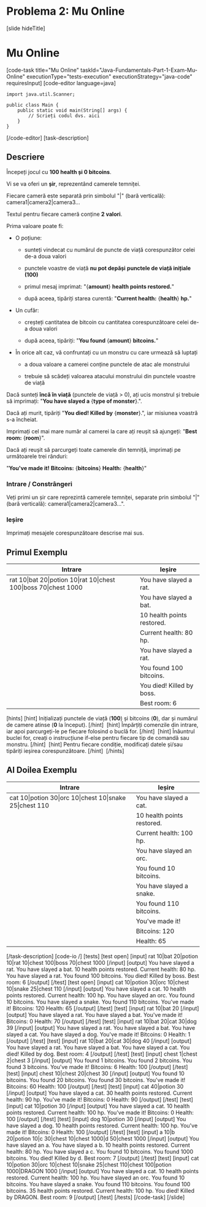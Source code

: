 # Problema 2: Mu Online

[slide hideTitle]
# Mu Online
[code-task title="Mu Online" taskId="Java-Fundamentals-Part-1-Exam-Mu-Online" executionType="tests-execution" executionStrategy="java-code" requiresInput]
[code-editor language=java]
```
import java.util.Scanner;

public class Main {
    public static void main(String[] args) {
        // Scrieți codul dvs. aici
    }
}
```
[/code-editor]
[task-description]
## Descriere

Începeți jocul cu **100 health și 0 bitcoins**.

Vi se va oferi un **șir**, reprezentând camerele temniței.

Fiecare cameră este separată prin simbolul "\|" (bară verticală): camera1\|camera2\|camera3…

Textul pentru fiecare cameră conține **2 valori**.

Prima valoare poate fi:

- O poțiune:

   - sunteți vindecat cu numărul de puncte de viață corespunzător celei de-a doua valori

   - punctele voastre de viață **nu pot depăși** **punctele de viață inițiale (100)**

   - primul mesaj imprimat: "\{**amount**\} **health points restored.**"

   - după aceea, tipăriți starea curentă: "**Current health:** \{**health**\} **hp.**"

- Un cufăr:

    - creșteți cantitatea de bitcoin cu cantitatea corespunzătoare celei de-a doua valori

    - după aceea, tipăriți: "**You found** \{**amount**\} **bitcoins.**"

- În orice alt caz, vă confruntați cu un monstru cu care urmează să luptați

    - a doua valoare a camerei conține punctele de atac ale monstrului

    - trebuie să scădeți valoarea atacului monstrului din punctele voastre de viață

Dacă sunteți **încă în viață** (punctele de viață \> 0), ați ucis monstrul și trebuie să imprimați: "**You have slayed a** \{**type of monster**\}.".

Dacă ați murit, tipăriți "**You died! Killed by** \{**monster**\}.", iar misiunea voastră s-a încheiat.

Imprimați cel mai mare număr al camerei la care ați reușit să ajungeți: "**Best room:** \{**room**\}".

Dacă ați reușit să parcurgeți toate camerele din temniță, imprimați pe următoarele trei rânduri:


"**You've made it!** 
**Bitcoins:** \{**bitcoins**\} 
**Health:** \{**health**\}" 


### Intrare \/ Constrângeri

Veți primi un șir care reprezintă camerele temniței, separate prin simbolul "\|" (bară verticală): camera1\|camera2\|camera3...".

### Ieșire

Imprimați mesajele corespunzătoare descrise mai sus.

## Primul Exemplu

| **Intrare** | **Ieșire** |
| --- | --- |
| rat 10\|bat 20\|potion 10\|rat 10\|chest 100\|boss 70\|chest 1000 | You have slayed a rat. |
|  | You have slayed a bat. |
|  | 10 health points restored. |
|  | Current health: 80 hp. |
|  | You have slayed a rat. |
|  | You found 100 bitcoins. |
|  | You died! Killed by boss. |
|  | Best room: 6 |

[hints]
[hint]
Inițializați punctele de viață (**100**) și bitcoins (**0**), dar și numărul de camere atinse (**0** la început).
[/hint] 
[hint]
Împărțiți comenzile din intrare, iar apoi parcurgeți-le pe fiecare folosind o buclă for.
[/hint] 
[hint]
Înăuntrul buclei for, creați o instrucțiune if-else pentru fiecare tip de comandă sau monstru.
[/hint] 
[hint]
Pentru fiecare condiție, modificați datele și/sau tipăriți ieșirea corespunzătoare.
[/hint] 
[/hints] 

## Al Doilea Exemplu

| **Intrare** | **Ieșire** |
| --- | --- |
| cat 10\|potion 30\|orc 10\|chest 10\|snake 25\|chest 110 | You have slayed a cat. |
|  | 10 health points restored. |
|  | Current health: 100 hp. |
|  | You have slayed an orc. |
|  | You found 10 bitcoins. |
|  | You have slayed a snake. |
|  | You found 110 bitcoins. |
|  | You've made it! |
|  | Bitcoins: 120 |
|  | Health: 65 |

[/task-description]
[code-io /]
[tests]
[test open]
[input]
rat 10\|bat 20\|potion 10\|rat 10\|chest 100\|boss 70\|chest 1000
[/input]
[output]
You have slayed a rat.
You have slayed a bat.
10 health points restored.
Current health: 80 hp.
You have slayed a rat.
You found 100 bitcoins.
You died! Killed by boss.
Best room: 6
[/output]
[/test]
[test open]
[input]
cat 10\|potion 30\|orc 10\|chest 10\|snake 25\|chest 110
[/input]
[output]
You have slayed a cat.
10 health points restored.
Current health: 100 hp.
You have slayed an orc.
You found 10 bitcoins.
You have slayed a snake.
You found 110 bitcoins.
You've made it!
Bitcoins: 120
Health: 65
[/output]
[/test]
[test]
[input]
rat 10\|bat 20
[/input]
[output]
You have slayed a rat.
You have slayed a bat.
You've made it!
Bitcoins: 0
Health: 70
[/output]
[/test]
[test]
[input]
rat 10\|bat 20\|cat 30\|dog 39
[/input]
[output]
You have slayed a rat.
You have slayed a bat.
You have slayed a cat.
You have slayed a dog.
You've made it!
Bitcoins: 0
Health: 1
[/output]
[/test]
[test]
[input]
rat 10\|bat 20\|cat 30\|dog 40
[/input]
[output]
You have slayed a rat.
You have slayed a bat.
You have slayed a cat.
You died! Killed by dog.
Best room: 4
[/output]
[/test]
[test]
[input]
chest 1\|chest 2\|chest 3
[/input]
[output]
You found 1 bitcoins.
You found 2 bitcoins.
You found 3 bitcoins.
You've made it!
Bitcoins: 6
Health: 100
[/output]
[/test]
[test]
[input]
chest 10\|chest 20\|chest 30
[/input]
[output]
You found 10 bitcoins.
You found 20 bitcoins.
You found 30 bitcoins.
You've made it!
Bitcoins: 60
Health: 100
[/output]
[/test]
[test]
[input]
cat 40\|potion 30
[/input]
[output]
You have slayed a cat.
30 health points restored.
Current health: 90 hp.
You've made it!
Bitcoins: 0
Health: 90
[/output]
[/test]
[test]
[input]
cat 10\|potion 30
[/input]
[output]
You have slayed a cat.
10 health points restored.
Current health: 100 hp.
You've made it!
Bitcoins: 0
Health: 100
[/output]
[/test]
[test]
[input]
dog 10\|potion 30
[/input]
[output]
You have slayed a dog.
10 health points restored.
Current health: 100 hp.
You've made it!
Bitcoins: 0
Health: 100
[/output]
[/test]
[test]
[input]
a 10\|b 20\|potion 10\|c 30\|chest 10\|chest 1000\|d 50\|chest 1000
[/input]
[output]
You have slayed an a.
You have slayed a b.
10 health points restored.
Current health: 80 hp.
You have slayed a c.
You found 10 bitcoins.
You found 1000 bitcoins.
You died! Killed by d.
Best room: 7
[/output]
[/test]
[test]
[input]
cat 10\|potion 30\|orc 10\|chest 10\|snake 25\|chest 110\|chest 100\|potion 1000\|DRAGON 1000
[/input]
[output]
You have slayed a cat.
10 health points restored.
Current health: 100 hp.
You have slayed an orc.
You found 10 bitcoins.
You have slayed a snake.
You found 110 bitcoins.
You found 100 bitcoins.
35 health points restored.
Current health: 100 hp.
You died! Killed by DRAGON.
Best room: 9
[/output]
[/test]
[/tests]
[/code-task]
[/slide]
